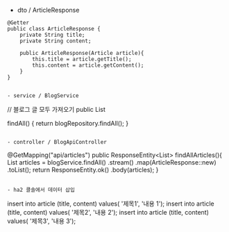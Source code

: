- dto / ArticleResponse
```
@Getter
public class ArticleResponse {
    private String title;
    private String content;

    public ArticleResponse(Article article){
        this.title = article.getTitle();
        this.content = article.getContent();
    }
}


- service / BlogService
```
// 블로그 글 모두 가져오기
    public List<Article> findAll() {
        return blogRepository.findAll();
    }
```

- controller / BlogApiController
```
@GetMapping("api/articles")
    public ResponseEntity<List<ArticleResponse>> findAllArticles(){
        List<ArticleResponse> articles = blogService.findAll()
                .stream()
                .map(ArticleResponse::new)
                .toList();
        return ResponseEntity.ok()
                .body(articles);
    }
```

- ha2 콜솔에서 데이터 삽입
```
insert into article (title, content) values( '제목1', '내용 1');
insert into article (title, content) values( '제목2', '내용 2');
insert into article (title, content) values( '제목3', '내용 3'); 
```
